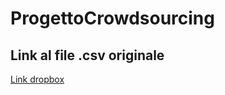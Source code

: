 # ProgettoCrowdsourcing

## Link al file .csv originale
[Link dropbox](https://www.dropbox.com/scl/fi/tkkj9agzh5ry9ur1oy5yn/GROUP-1_AMAZON_VIDEO_GAMES.zip?rlkey=55qa04innldsm2zwow4h58hor&dl=0)

## 